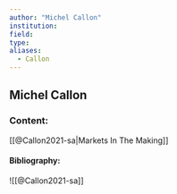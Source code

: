```yaml
---
author: "Michel Callon"
institution:
field:
type:
aliases:
  - Callon
---
```


## Michel Callon

### Content:
[[@Callon2021-sa|Markets In The Making]]

#### Bibliography:

![[@Callon2021-sa]]